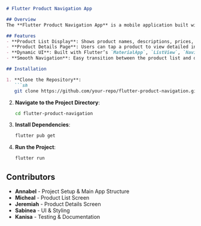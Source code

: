 

```markdown
# Flutter Product Navigation App

## Overview
The **Flutter Product Navigation App** is a mobile application built with Flutter. It displays a list of products and allows users to navigate to detailed pages showing additional product information such as name, description, price, ratings, and available colors. The app showcases Flutter's navigation and dynamic UI components for creating an interactive experience.

## Features
- **Product List Display**: Shows product names, descriptions, prices, ratings, and colors.
- **Product Details Page**: Users can tap a product to view detailed information.
- **Dynamic UI**: Built with Flutter’s `MaterialApp`, `ListView`, `Navigator`, and other UI components.
- **Smooth Navigation**: Easy transition between the product list and detailed pages.

## Installation

1. **Clone the Repository**:
   ```sh
   git clone https://github.com/your-repo/flutter-product-navigation.git
   ```

2. **Navigate to the Project Directory**:
   ```sh
   cd flutter-product-navigation
   ```

3. **Install Dependencies**:
   ```sh
   flutter pub get
   ```

4. **Run the Project**:
   ```sh
   flutter run
   ```

## Contributors
- **Annabel** - Project Setup & Main App Structure
- **Micheal** - Product List Screen
- **Jeremiah** - Product Details Screen
- **Sabinea** - UI & Styling
- **Kanisa** - Testing & Documentation




